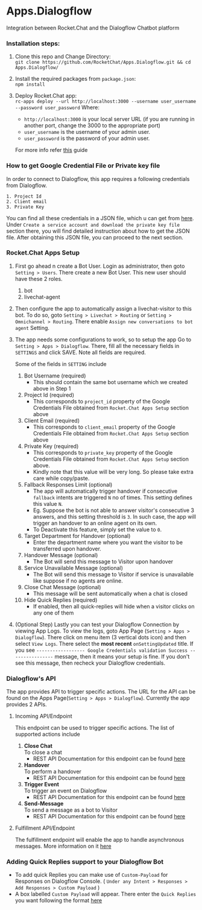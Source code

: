 # Apps.Dialogflow
Integration between Rocket.Chat and the Dialogflow Chatbot platform

### Installation steps:

 1. Clone this repo and Change Directory: </br>
 `git clone https://github.com/RocketChat/Apps.Dialogflow.git && cd Apps.Dialogflow/`

 2. Install the required packages from `package.json`: </br>
	 `npm install`

 3. Deploy Rocket.Chat app: </br>
    `rc-apps deploy --url http://localhost:3000 --username user_username --password user_password`
    Where:
    - `http://localhost:3000` is your local server URL (if you are running in another port, change the 3000 to the appropriate port)
    - `user_username` is the username of your admin user.
    - `user_password` is the password of your admin user.

    For more info refer [this](https://rocket.chat/docs/developer-guides/developing-apps/getting-started/) guide

### How to get Google Credential File or Private key file

In order to connect to Dialogflow, this app requires a following credentials from Dialogflow.

    1. Project Id
    2. Client email
    3. Private Key

You can find all these credentials in a JSON file, which u can get from [here](https://cloud.google.com/dialogflow/docs/quick/setup#sa-create). Under `Create a service account and download the private key file` section there, you will find detailed instruction about how to get the JSON file. After obtaining this JSON file, you can proceed to the next section.


### Rocket.Chat Apps Setup

1. First go ahead n create a Bot User. Login as administrator, then goto `Setting > Users`. There create a new Bot User. This new user should have these 2 roles.</br>
    1. bot
    2. livechat-agent

2. Then configure the app to automatically assign a livechat-visitor to this bot. To do so, goto `Setting > Livechat > Routing` or `Setting > Omnichannel > Routing`. There enable `Assign new conversations to bot agent` Setting.

3. The app needs some configurations to work, so to setup the app Go to `Setting > Apps > Dialogflow`. There, fill all the necessary fields in `SETTINGS` and click SAVE. Note all fields are required.

    Some of the fields in `SETTING` include
    1. Bot Username (required)
        - This should contain the same bot username which we created above in Step 1
    2. Project Id (required)
        - This corresponds to `project_id` property of the Google Credentials File obtained from `Rocket.Chat Apps Setup` section above
    3. Client Email (required)
        - This corresponds to `client_email` property of the Google Credentials File obtained from `Rocket.Chat Apps Setup` section above
    4. Private Key (required)
        - This corresponds to `private_key` property of the Google Credentials File obtained from `Rocket.Chat Apps Setup` section above.
        - Kindly note that this value will be very long. So please take extra care while copy/paste.
    5. Fallback Responses Limit (optional)
        - The app will automatically trigger handover if consecutive `fallback` intents are triggered `N` no of times. This setting defines this value `N`.
        - Eg. Suppose the bot is not able to answer visitor's consecutive 3 answers, and this setting threshold is `3`. In such case, the app will trigger an handover to an online agent on its own.
        - To Deactivate this feature, simply set the value to `0`.
    6. Target Department for Handover (optional)
        - Enter the department name where you want the visitor to be transferred upon handover.
    7. Handover Message (optional)
        - The Bot will send this message to Visitor upon handover
    8. Service Unavailable Message (optional)
        - The Bot will send this message to Visitor if service is unavailable like suppose if no agents are online.
    9. Close Chat Message (optional)
        - This message will be sent automatically when a chat is closed
    10. Hide Quick Replies (required)
        - If enabled, then all quick-replies will hide when a visitor clicks on any one of them

4. (Optional Step) Lastly you can test your Dialogflow Connection by viewing App Logs. To view the logs, goto App Page (`Setting > Apps > Dialogflow`). There click on menu item (3 vertical dots icon) and then select `View Logs`. There select the **most recent** `onSettingUpdated` title. If you see `------------------ Google Credentials validation Success ----------------` message, then it means your setup is fine. If you don't see this message, then recheck your Dialogflow credentials.

### Dialogflow's API

The app provides API to trigger specific actions. The URL for the API can be found on the Apps Page(`Setting > Apps > Dialogflow`). Currently the app provides 2 APIs.

1. Incoming API/Endpoint

    This endpoint can be used to trigger specific actions. The list of supported actions include
    1. **Close Chat**<br/>
        To close a chat
        - REST API Documentation for this endpoint can be found [here](./docs/api-endpoints/close-chat.md)
    2. **Handover**<br/>
        To perform a handover
        - REST API Documentation for this endpoint can be found [here](./docs/api-endpoints/perform-handover.md)
    3. **Trigger Event**<br/>
        To trigger an event on Dialogflow
        - REST API Documentation for this endpoint can be found [here](./docs/api-endpoints/trigger-event.md)
    4. **Send-Message**<br/>
        To send a message as a bot to Visitor
        - REST API Documentation for this endpoint can be found [here](./docs/api-endpoints/send-message.md)
2. Fulfillment API/Endpoint

    The fulfillment endpoint will enable the app to handle asynchronous messages. More information on it [here](./docs/api-endpoints/fulfillment-endpoint.md)



### Adding Quick Replies support to your Dialogflow Bot

- To add quick Replies you can make use of `Custom-Payload` for Responses on Dialogflow Console. ( `Under any Intent > Responses > Add Responses > Custom Payload` )
- A box labelled `Custom Payload` will appear. There enter the `Quick Replies` you want following the format [here](./docs/QuickReplies.md)
